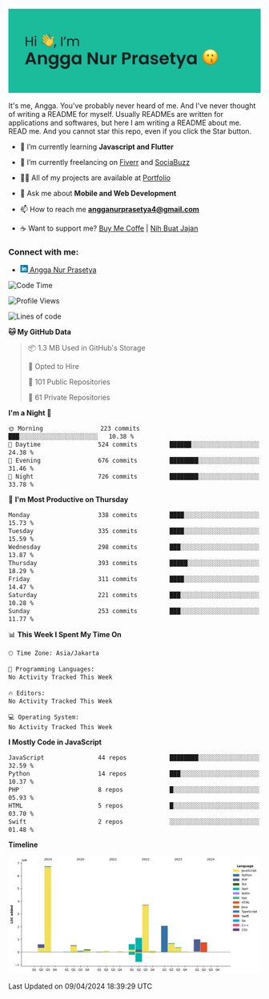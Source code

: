 ![Banner](https://github.com/prasetyanurangga/prasetyanurangga/blob/main/banner.png)

It's me, Angga. You've probably never heard of me. And I've never thought of writing a README for myself. Usually READMEs are written for applications and softwares, but here I am writing a README about me. READ me. And you cannot star this repo, even if you click the Star button.


- 🌱 I’m currently learning **Javascript and Flutter**

- 🔭 I’m currently freelancing on [Fiverr](https://www.fiverr.com/share/mYpyGx) and [SociaBuzz](https://www.sociabuzz.com/anggaprasetya/s/saya-akan-membuat-aplikasi-mobile-untuk-anda)

- 👨‍💻 All of my projects are available at [Portfolio](https://angganurprasetya.deno.dev)

- 💬 Ask me about **Mobile and Web Development**

- 📫 How to reach me **angganurprasetya4@gmail.com**

- ☕ Want to support me? [Buy Me Coffe](https://ko-fi.com/prasetyanurangga) | [Nih Buat Jajan](https://www.nihbuatjajan.com/prasetyanurangga)

<h3 align="left">Connect with me:</h3>
<ul>
<li> <a href="https://linkedin.com/in/angga-nur-prasetya-936687180" target="_blank"><img  src="https://raw.githubusercontent.com/prasetyanurangga/prasetyanurangga/main/linkedin.png" height="15" /> Angga Nur Prasetya </a> </li>
</ul>

<!--START_SECTION:waka-->
![Code Time](http://img.shields.io/badge/Code%20Time-296%20hrs%2043%20mins-blue)

![Profile Views](http://img.shields.io/badge/Profile%20Views-1-blue)

![Lines of code](https://img.shields.io/badge/From%20Hello%20World%20I%27ve%20Written-18.7%20million%20lines%20of%20code-blue)

**🐱 My GitHub Data** 

> 📦 1.3 MB Used in GitHub's Storage 
 > 
> 💼 Opted to Hire
 > 
> 📜 101 Public Repositories 
 > 
> 🔑 61 Private Repositories 
 > 
**I'm a Night 🦉** 

```text
🌞 Morning                223 commits         ███░░░░░░░░░░░░░░░░░░░░░░   10.38 % 
🌆 Daytime                524 commits         ██████░░░░░░░░░░░░░░░░░░░   24.38 % 
🌃 Evening                676 commits         ████████░░░░░░░░░░░░░░░░░   31.46 % 
🌙 Night                  726 commits         ████████░░░░░░░░░░░░░░░░░   33.78 % 
```
📅 **I'm Most Productive on Thursday** 

```text
Monday                   338 commits         ████░░░░░░░░░░░░░░░░░░░░░   15.73 % 
Tuesday                  335 commits         ████░░░░░░░░░░░░░░░░░░░░░   15.59 % 
Wednesday                298 commits         ███░░░░░░░░░░░░░░░░░░░░░░   13.87 % 
Thursday                 393 commits         █████░░░░░░░░░░░░░░░░░░░░   18.29 % 
Friday                   311 commits         ████░░░░░░░░░░░░░░░░░░░░░   14.47 % 
Saturday                 221 commits         ███░░░░░░░░░░░░░░░░░░░░░░   10.28 % 
Sunday                   253 commits         ███░░░░░░░░░░░░░░░░░░░░░░   11.77 % 
```


📊 **This Week I Spent My Time On** 

```text
🕑︎ Time Zone: Asia/Jakarta

💬 Programming Languages: 
No Activity Tracked This Week

🔥 Editors: 
No Activity Tracked This Week

💻 Operating System: 
No Activity Tracked This Week
```

**I Mostly Code in JavaScript** 

```text
JavaScript               44 repos            ████████░░░░░░░░░░░░░░░░░   32.59 % 
Python                   14 repos            ███░░░░░░░░░░░░░░░░░░░░░░   10.37 % 
PHP                      8 repos             █░░░░░░░░░░░░░░░░░░░░░░░░   05.93 % 
HTML                     5 repos             █░░░░░░░░░░░░░░░░░░░░░░░░   03.70 % 
Swift                    2 repos             ░░░░░░░░░░░░░░░░░░░░░░░░░   01.48 % 
```



**Timeline**

![Lines of Code chart](https://raw.githubusercontent.com/prasetyanurangga/prasetyanurangga/main/assets/bar_graph.png)


 Last Updated on 09/04/2024 18:39:29 UTC
<!--END_SECTION:waka-->
